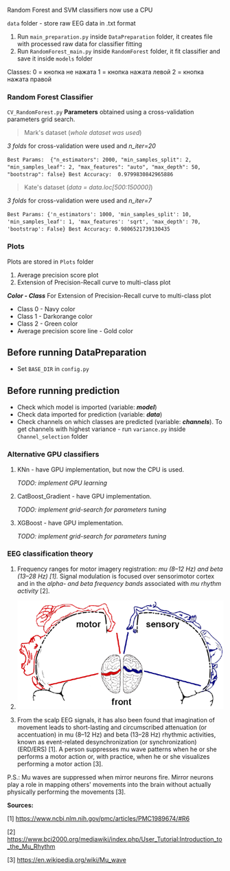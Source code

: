Random Forest and SVM classifiers now usе a CPU

`data` folder - store raw EEG data in .txt format

1. Run `main_preparation.py` inside `DataPreparation` folder, it creates file with processed raw data for classifier fitting
2. Run `RandomForest_main.py` inside `RandomForest` folder, it fit classifier and save it inside `models` folder

Classes: 
0 = кнопка не нажата 
1 = кнопка нажата левой 
2 = кнопка нажата правой
 
### Random Forest Classifier ###

`CV_RandomForest.py` **Parameters** obtained using a cross-validation parameters grid search.
> Mark's dataset (*whole dataset was used*)

*3 folds* for cross-validation were used and *n_iter=20* 

`Best Params: 
{"n_estimators": 2000, "min_samples_split": 2, "min_samples_leaf": 2, "max_features": "auto", "max_depth": 50, "bootstrap": false}
Best Accuracy: 
0.9799830842965886`

> Kate's dataset (*data = data.loc[500:150000]*)

*3 folds* for cross-validation were used and *n_iter=7* 

`Best Params:
{'n_estimators': 1000, 'min_samples_split': 10, 'min_samples_leaf': 1, 'max_features': 'sqrt', 'max_depth': 70, 'bootstrap': False}
Best Accuracy:
0.9806521739130435`


### Plots ###
Plots are stored in `Plots` folder
1. Average precision score plot
2. Extension of Precision-Recall curve to multi-class plot 

**_Color - Class_**
For Extension of Precision-Recall curve to multi-class plot 
- Class 0 - Navy color
- Class 1 - Darkorange color
- Class 2 - Green color
- Average precision score line - Gold color


## Before running DataPreparation ##

- Set `BASE_DIR` in `config.py`

## Before running prediction ##

- Check which model is imported (variable: ___model___)
- Check data imported for prediction (variable: ___data___)
- Check channels on which classes are predicted (variable: ___channels___). To get
channels with highest variance - run `variance.py` inside `Channel_selection` folder



### Alternative GPU classifiers ###
1. KNn - have GPU implementation, but now the CPU is used.
 
    _TODO: implement GPU learning_
2. CatBoost_Gradient - have GPU implementation. 

    _TODO: implement grid-search for parameters tuning_

3. XGBoost - have GPU implementation. 

    _TODO: implement grid-search for parameters tuning_
    
    

### EEG classification theory ###

1. Frequency ranges for motor imagery registration: _mu (8–12 Hz) and beta (13–28 Hz) [1]._ 
Signal modulation is focused over sensorimotor cortex and in the _alpha- and beta frequency bands_ associated with _mu rhythm activity_ [2].

2. ![](images_ReadME/SensorimotorAreas.png)

3. From the scalp EEG signals, it has also been found that imagination of movement leads to short-lasting and circumscribed attenuation (or accentuation) in mu (8–12 Hz) and beta (13–28 Hz) rhythmic activities, known as event-related desynchronization (or synchronization) (ERD/ERS) [1].
A person suppresses mu wave patterns when he or she performs a motor action or, with practice, when he or she visualizes performing a motor action [3]. 

P.S.: Mu waves are suppressed when mirror neurons fire. Mirror neurons play a role in mapping others' movements into the brain without actually physically performing the movements [3]. 


__Sources:__

[1] https://www.ncbi.nlm.nih.gov/pmc/articles/PMC1989674/#R6

[2] https://www.bci2000.org/mediawiki/index.php/User_Tutorial:Introduction_to_the_Mu_Rhythm

[3] https://en.wikipedia.org/wiki/Mu_wave


